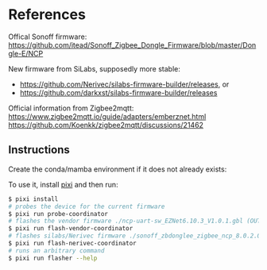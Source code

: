 # References

Offical Sonoff firmware:
<https://github.com/itead/Sonoff_Zigbee_Dongle_Firmware/blob/master/Dongle-E/NCP>

New firmware from SiLabs, supposedly more stable:

* <https://github.com/Nerivec/silabs-firmware-builder/releases>, or
* <https://github.com/darkxst/silabs-firmware-builder/releases>

Official information from Zigbee2mqtt:
<https://www.zigbee2mqtt.io/guide/adapters/emberznet.html>
<https://github.com/Koenkk/zigbee2mqtt/discussions/21462>

## Instructions

Create the conda/mamba environment if it does not already exists:

To use it, install [pixi](https://pixi.sh) and then run:

```sh
$ pixi install
# probes the device for the current firmware
$ pixi run probe-coordinator
# flashes the vendor firmware ./ncp-uart-sw_EZNet6.10.3_V1.0.1.gbl (OUTDATED, ezsp driver)
$ pixi run flash-vendor-coordinator
# flashes silabs/Nerivec firmware ./sonoff_zbdonglee_zigbee_ncp_8.0.2.0_115200_sw_flow.gbl (RECOMMENDED, ember driver)
$ pixi run flash-nerivec-coordinator
# runs an arbitrary command
$ pixi run flasher --help
```
